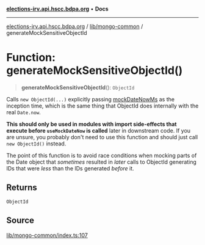 [**elections-irv.api.hscc.bdpa.org**](../../../README.md) • **Docs**

***

[elections-irv.api.hscc.bdpa.org](../../../README.md) / [lib/mongo-common](../README.md) / generateMockSensitiveObjectId

# Function: generateMockSensitiveObjectId()

> **generateMockSensitiveObjectId**(): `ObjectId`

Calls `new ObjectId(...)` explicitly passing [mockDateNowMs](../../jest-mock-date/variables/mockDateNowMs.md) as the
inception time, which is the same thing that ObjectId does internally
with the real `Date.now`.

**This should only be used in modules with import side-effects that execute
before `useMockDateNow` is called** later in downstream code. If you are
unsure, you probably don't need to use this function and should just call
`new ObjectId()` instead.

The point of this function is to avoid race conditions when mocking parts of
the Date object that _sometimes_ resulted in _later_ calls to
ObjectId generating IDs that were _less_ than the IDs generated
_before_ it.

## Returns

`ObjectId`

## Source

[lib/mongo-common/index.ts:107](https://github.com/Xunnamius/elections_irv.api.hscc.bdpa.org/blob/c917ea60595d63d322e4038beb12d08f7d64cdd2/lib/mongo-common/index.ts#L107)
